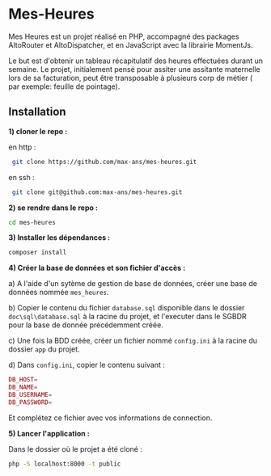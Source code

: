 # Mes-Heures

Mes Heures est un projet réalisé en PHP, accompagné des packages AltoRouter et AltoDispatcher, et en JavaScript avec la librairie MomentJs.

Le but est d'obtenir un tableau récapitulatif des heures effectuées durant un semaine. Le projet, initialement pensé pour assiter une assitante maternelle
lors de sa facturation, peut être transposable à plusieurs corp de métier ( par exemple: feuille de pointage).

## Installation

__1) cloner le repo :__ 

en http :
```bash
 git clone https://github.com/max-ans/mes-heures.git
```
en ssh :
```bash
 git clone git@github.com:max-ans/mes-heures.git
```
__2) se rendre dans le repo :__
```bash
cd mes-heures
```
__3) Installer les dépendances :__
```bash
composer install
```
__4) Créer la base de données et son fichier d'accès :__

a) A l'aide d'un sytème de gestion de base de données, créer une base de données nommée `mes_heures`.

b) Copier le contenu du fichier `database.sql` disponible dans le dossier `doc\sql\database.sql`
   à la racine du projet, et l'executer dans le SGBDR pour la base de donnée précédemment créée.

c) Une fois la BDD créée, créer un fichier nommé `config.ini` à la racine du dossier `app` du projet.

d) Dans `config.ini`, copier le contenu suivant :

```php
DB_HOST=
DB_NAME=
DB_USERNAME=
DB_PASSWORD=
```

Et complétez ce fichier avec vos informations de connection.

__5) Lancer l'application :__

Dans le dossier où le projet a été cloné :
```bash
php -S localhost:8000 -t public
```
